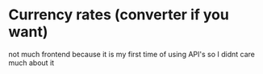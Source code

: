 # Currency rates (converter if you want)
not much frontend because it is my first time of using API's so I didnt care much about it
